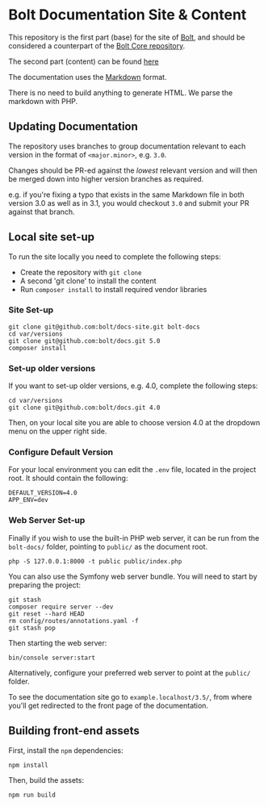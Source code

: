 Bolt Documentation Site & Content
=================================

This repository is the first part (base) for the site of [Bolt][bolt], and should 
be considered a counterpart of the [Bolt Core repository][repo].

The second part (content) can be found [here](https://github.com/bolt/docs)

The documentation uses the [Markdown][markdown] format.

There is no need to build anything to generate HTML. We parse the markdown with
PHP.

Updating Documentation
----------------------

The repository uses branches to group documentation relevant to each version in
the format of `<major.minor>`, e.g. `3.0`.

Changes should be PR-ed against the *lowest* relevant version and will then be
merged down into higher version branches as required.

e.g. if you're fixing a typo that exists in the same Markdown file in both 
version 3.0 as well as in 3.1, you would checkout `3.0` and submit your PR 
against that branch.

Local site set-up
-----------------

To run the site locally you need to complete the following steps:

  * Create the repository with `git clone`
  * A second 'git clone' to install the content
  * Run `composer install` to install required vendor libraries

### Site Set-up

```
git clone git@github.com:bolt/docs-site.git bolt-docs
cd var/versions
git clone git@github.com:bolt/docs.git 5.0
composer install
```

### Set-up older versions

If you want to set-up older versions, e.g. 4.0, complete the following steps:

```
cd var/versions
git clone git@github.com:bolt/docs.git 4.0
```

Then, on your local site you are able to choose version 4.0 at the dropdown menu on the upper right side.

### Configure Default Version

For your local environment you can edit the `.env` file, located in the project
root. It should contain the following:

```
DEFAULT_VERSION=4.0
APP_ENV=dev
```

### Web Server Set-up

Finally if you wish to use the built-in PHP web server, it can be run from the
`bolt-docs/` folder, pointing to `public/` as the document root.

```
php -S 127.0.0.1:8000 -t public public/index.php
```

You can also use the Symfony web server bundle. You will need to start by
preparing the project:

```
git stash
composer require server --dev
git reset --hard HEAD
rm config/routes/annotations.yaml -f
git stash pop
```

Then starting the web server:
```
bin/console server:start
```

Alternatively, configure your preferred web server to point at the `public/`
folder.

To see the documentation site go to `example.localhost/3.5/`, from where you'll
get redirected to the front page of the documentation.

## Building front-end assets

First, install the `npm` dependencies: 

```bash
npm install
```

Then, build the assets: 

```bash
npm run build 
```

[bolt]: http://docs.bolt.cm/
[markdown]: http://daringfireball.net/projects/markdown/
[repo]: https://github.com/bolt/core
